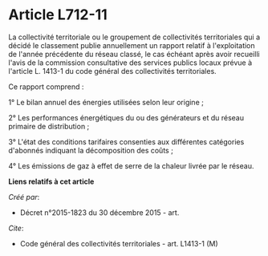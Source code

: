 # Article L712-11

La collectivité territoriale ou le groupement de collectivités territoriales qui a décidé le classement publie annuellement
un rapport relatif à l'exploitation de l'année précédente du réseau classé, le cas échéant après avoir recueilli l'avis de la
commission consultative des services publics locaux prévue à l'article L. 1413-1 du code général des collectivités
territoriales.

Ce rapport comprend :

1° Le bilan annuel des énergies utilisées selon leur origine ;

2° Les performances énergétiques du ou des générateurs et du réseau primaire de distribution ;

3° L'état des conditions tarifaires consenties aux différentes catégories d'abonnés indiquant la décomposition des coûts ;

4° Les émissions de gaz à effet de serre de la chaleur livrée par le réseau.

**Liens relatifs à cet article**

_Créé par_:

  - Décret n°2015-1823 du 30 décembre 2015 - art.

_Cite_:

  - Code général des collectivités territoriales - art. L1413-1 (M)
